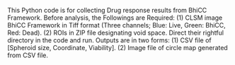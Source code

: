 This Python code is for collecting Drug response results from BhiCC Framework.
Before analysis, the Followings are Required:
    (1) CLSM image BhiCC Framework in Tiff format (Three channels; Blue: Live, Green: BhiCC, Red: Dead).
    (2) ROIs in ZIP file designating void space.
Direct their rightful directory in the code and run.
Outputs are in two forms:
    (1) CSV file of [Spheroid size, Coordinate, Viability].
    (2) Image file of circle map generated from CSV file.
    
